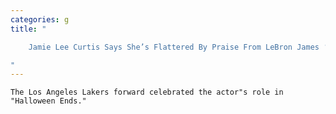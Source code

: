 ```yaml
---
categories: g
title: "

    Jamie Lee Curtis Says She’s Flattered By Praise From LeBron James ‘My King’

"
---
```



    The Los Angeles Lakers forward celebrated the actor"s role in "Halloween Ends."

